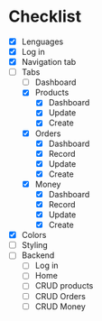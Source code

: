 # Checklist

* [X] Lenguages
* [X] Log in
* [X] Navigation tab
* [ ] Tabs
    * [ ] Dashboard
    * [X] Products
        * [X] Dashboard
        * [X] Update
        * [X] Create
    * [X] Orders
        * [X] Dashboard
        * [X] Record
        * [X] Update
        * [X] Create
    * [X] Money
        * [X] Dashboard
        * [X] Record
        * [X] Update
        * [X] Create
* [X] Colors
* [ ] Styling
* [ ] Backend
    * [ ] Log in
    * [ ] Home
    * [ ] CRUD products
    * [ ] CRUD Orders
    * [ ] CRUD Money